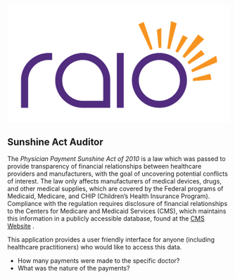 ![alt text](https://github.com/Ohmarr/RAIO_Sunshine_Act_Project/blob/master/dev/RAIO_LogoIII.png "RAIO LOGO")
## Sunshine Act Auditor
The _Physician Payment Sunshine Act of 2010_ is a law which was passed to provide transparency of financial relationships between healthcare providers and manufacturers, with the goal of uncovering potential conflicts of interest.  The law only affects manufacturers of medical devices, drugs, and other medical supplies, which are covered by the Federal programs of Medicaid, Medicare, and CHIP (Children’s Health Insurance Program).  Compliance with the regulation requires disclosure of financial relationships to the Centers for Medicare and Medicaid Services (CMS), which maintains this information in a publicly accessible database, found at the [CMS Website](https://openpaymentsdata.cms.gov/dataset/General-Payment-Data-Detailed-Dataset-2017-Reporti/a3u6-h38p "The CMS Open Payments Database") . 

This application provides a user friendly interface for anyone (including healthcare practitioners) who would like to access this data.
- How many payments were made to the specific doctor?
- What was the nature of the payments? 

